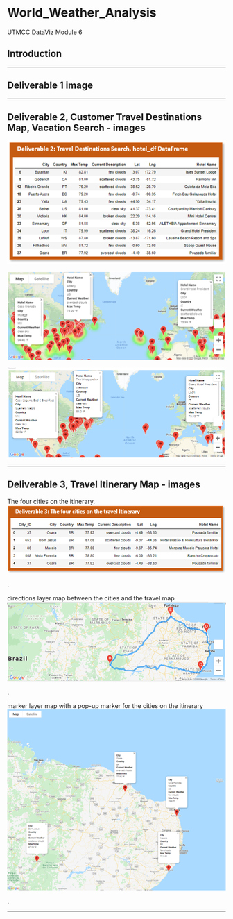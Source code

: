 # World_Weather_Analysis
UTMCC DataViz Module 6


## Introduction

---


## Deliverable 1  image




---

## Deliverable 2, Customer Travel Destinations Map, Vacation Search - images


![WeatherPy_vacation_Table.png](https://github.com/larrydodson/World_Weather_Analysis/blob/master/Vacation_Search/WeatherPy_vacation_Table.png)


![WeatherPy_vacation_Heatmap.png](https://github.com/larrydodson/World_Weather_Analysis/blob/master/Vacation_Search/WeatherPy_vacation_Heatmap.png)


![WeatherPy_vacation_map.png](https://github.com/larrydodson/World_Weather_Analysis/blob/master/Vacation_Search/WeatherPy_vacation_map.png)




---

## Deliverable 3, Travel Itinerary Map - images

The four cities on the itinerary.
![WeatherPy_itinerary_cities_Table.png](https://github.com/larrydodson/World_Weather_Analysis/blob/master/Vacation_Itinerary/WeatherPy_itinerary_cities_Table.png)

.

directions layer map between the cities and the travel map
![WeatherPy_travel_map.png](https://github.com/larrydodson/World_Weather_Analysis/blob/master/Vacation_Itinerary/WeatherPy_travel_map.png)

.

marker layer map with a pop-up marker for the cities on the itinerary
![WeatherPy_travel_map_markers.png](https://github.com/larrydodson/World_Weather_Analysis/blob/master/Vacation_Itinerary/WeatherPy_travel_map_markers.png)

.

---




